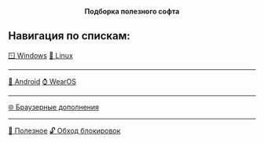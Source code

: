<div align="center">

**Подборка полезного софта**
</div>

## Навигация по спискам:
[🪟 Windows](/list/windows.md)
[🐧 Linux](/list/linux.md)
___
[🤖 Android](/list/android.md)
[⌚️ WearOS](/list/wearos.md)
___
[🌐 Браузерные дополнения](/list/browser_add-ons.md)
___
[🌠 Полезное](/list/useful.md)
[🔓 Обход блокировок](/list/blocking_bypass.md)
